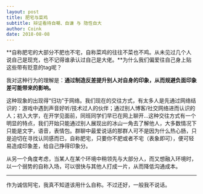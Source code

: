 ```yaml
---
layout: post
title: 肥宅与菜鸡
subtitle: 辩证看待自嘲、自谦 与 隐性自大
author: Coink
date: 2018-08-08
---
```


**自称肥宅的大部分不肥也不宅，自称菜鸡的往往不菜也不鸡。从未见过几个人说自己是现充，也不记得谁承认过自己是大佬。**为什么我们偏爱往自己身上贴这些带有贬意的tag呢？

我对这种行为的理解是：**通过制造反差提升别人对自身的印象，从而规避负面印象差可能带来的影响。**

这种现象的出现得“归功”于网络。我们现在的交往方式，有太多人是先通过网络结识的：游戏中遇到声音好听/技术过人的伙伴；通过别人博客/社交网络进而认识的人；初入大学，在开学见面前，同班同学们早已在网上聊开...这种交往方式有一个明显的特点，我们开始只能通过别人展现出的冰山一角去了解他人，大多数情况下只能是文字，语音，表情包。群聊中最爱说话的那群人可不是因为什么热心肠，只是迫切在寻找认同感而已，自称肥宅，只要你不肥或者不宅（表象即可），便可轻易造成印象差，给自己挣得印象分。

从另一个角度考虑，当某人在某个环境中稍领先与大部分人，而又想融入环境时，以一个弱势的自称入场，可以很快与其他人打成一片，从而降低沟通成本。

---

作为诚信阿宅，我真不知道该用什么自称。不过还好，一般我不说话。